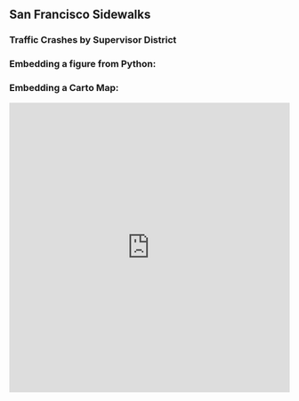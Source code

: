 ## San Francisco Sidewalks

### Traffic Crashes by Supervisor District

### Embedding a figure from Python:
<script src="https://cdn.plot.ly/plotly-latest.min.js"></script>

### Embedding a Carto Map:
<iframe width="100%" height="520" frameborder="0" src="https://ifarah.carto.com/builder/f16bfc2b-9f15-4688-83d3-e31562c7823b/embed" allowfullscreen webkitallowfullscreen mozallowfullscreen oallowfullscreen msallowfullscreen></iframe>
